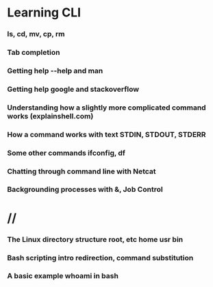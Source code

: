 # Learning CLI

### ls, cd, mv, cp, rm

### Tab completion

### Getting help --help and man

### Getting help google and stackoverflow

### Understanding how a slightly more complicated command works (explainshell.com)

### How a command works with text STDIN, STDOUT, STDERR

### Some other commands ifconfig, df

### Chatting through command line with Netcat

### Backgrounding processes with &, Job Control

# //
### The Linux directory structure root, etc home usr bin

### Bash scripting intro redirection, command substitution

### A basic example whoami in bash
